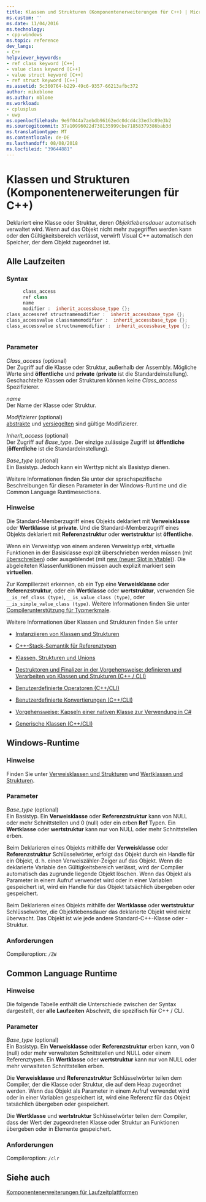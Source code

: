 ```yaml
---
title: Klassen und Strukturen (Komponentenerweiterungen für C++) | Microsoft-Dokumentation
ms.custom: ''
ms.date: 11/04/2016
ms.technology:
- cpp-windows
ms.topic: reference
dev_langs:
- C++
helpviewer_keywords:
- ref class keyword [C++]
- value class keyword [C++]
- value struct keyword [C++]
- ref struct keyword [C++]
ms.assetid: 5c360764-b229-49c6-9357-66213afbc372
author: mikeblome
ms.author: mblome
ms.workload:
- cplusplus
- uwp
ms.openlocfilehash: 9e9f044a7aebdb96162edc0dcd4c33ed3c89e3b2
ms.sourcegitcommit: 37a10996022d738135999cbe71858379386bab3d
ms.translationtype: MT
ms.contentlocale: de-DE
ms.lasthandoff: 08/08/2018
ms.locfileid: "39644881"
---
```

# <a name="classes-and-structs--c-component-extensions"></a>Klassen und Strukturen (Komponentenerweiterungen für C++)
Deklariert eine Klasse oder Struktur, deren *Objektlebensdauer* automatisch verwaltet wird. Wenn auf das Objekt nicht mehr zugegriffen werden kann oder den Gültigkeitsbereich verlässt, verwirft Visual C++ automatisch den Speicher, der dem Objekt zugeordnet ist.  
  
## <a name="all-runtimes"></a>Alle Laufzeiten  
### <a name="syntax"></a>Syntax  
  
```cpp  
      class_access  
      ref class  
      name  
      modifier :  inherit_accessbase_type {};  
class_accessref structnamemodifier :  inherit_accessbase_type {};  
class_accessvalue classnamemodifier :  inherit_accessbase_type {};  
class_accessvalue structnamemodifier :  inherit_accessbase_type {};  
  
```  
  
### <a name="parameters"></a>Parameter  
  
 *Class_access* (optional)  
 Der Zugriff auf die Klasse oder Struktur, außerhalb der Assembly. Mögliche Werte sind **öffentliche** und **private** (**private** ist die Standardeinstellung). Geschachtelte Klassen oder Strukturen können keine *Class_access* Spezifizierer.  
  
 *name*  
 Der Name der Klasse oder Struktur.  
  
 *Modifizierer* (optional)  
 [abstrakte](../windows/abstract-cpp-component-extensions.md) und [versiegelten](../windows/sealed-cpp-component-extensions.md) sind gültige Modifizierer.  
  
 *Inherit_access* (optional)  
 Der Zugriff auf *Base_type*. Der einzige zulässige Zugriff ist **öffentliche** (**öffentliche** ist die Standardeinstellung).  
  
 *Base_type* (optional)  
 Ein Basistyp. Jedoch kann ein Werttyp nicht als Basistyp dienen.  
  
 Weitere Informationen finden Sie unter der sprachspezifische Beschreibungen für diesen Parameter in der Windows-Runtime und die Common Language Runtimesections.  
  
### <a name="remarks"></a>Hinweise  
  
 Die Standard-Memberzugriff eines Objekts deklariert mit **Verweisklasse** oder **Wertklasse** ist **private**. Und die Standard-Memberzugriff eines Objekts deklariert mit **Referenzstruktur** oder **wertstruktur** ist **öffentliche**.  
  
 Wenn ein Verweistyp von einem anderen Verweistyp erbt, virtuelle Funktionen in der Basisklasse explizit überschrieben werden müssen (mit [überschreiben](../windows/override-cpp-component-extensions.md)) oder ausgeblendet (mit [new (neuer Slot in Vtable)](../windows/new-new-slot-in-vtable-cpp-component-extensions.md)). Die abgeleiteten Klassenfunktionen müssen auch explizit markiert sein **virtuellen**.  
  
 Zur Kompilierzeit erkennen, ob ein Typ eine **Verweisklasse** oder **Referenzstruktur**, oder ein **Wertklasse** oder **wertstruktur**, verwenden Sie `__is_ref_class (type)`, `__is_value_class (type)`, oder `__is_simple_value_class (type)`. Weitere Informationen finden Sie unter [Compilerunterstützung für Typmerkmale](../windows/compiler-support-for-type-traits-cpp-component-extensions.md).  
  
 Weitere Informationen über Klassen und Strukturen finden Sie unter  
  
-   [Instanziieren von Klassen und Strukturen](../dotnet/how-to-define-and-consume-classes-and-structs-cpp-cli.md)  
  
-   [C++-Stack-Semantik für Referenztypen](../dotnet/cpp-stack-semantics-for-reference-types.md)  
  
-   [Klassen, Strukturen und Unions](../cpp/classes-and-structs-cpp.md)  
  
-   [Destruktoren und Finalizer in der Vorgehensweise: definieren und Verarbeiten von Klassen und Strukturen (C++ / CLI)](../dotnet/how-to-define-and-consume-classes-and-structs-cpp-cli.md#BKMK_Destructors_and_finalizers)  
  
-   [Benutzerdefinierte Operatoren (C++/CLI)](../dotnet/user-defined-operators-cpp-cli.md)  
  
-   [Benutzerdefinierte Konvertierungen (C++/CLI)](../dotnet/user-defined-conversions-cpp-cli.md)  
  
-   [Vorgehensweise: Kapseln einer nativen Klasse zur Verwendung in C#](../dotnet/how-to-wrap-native-class-for-use-by-csharp.md)  
  
-   [Generische Klassen (C++/CLI)](../windows/generic-classes-cpp-cli.md)  
  
## <a name="windows-runtime"></a>Windows-Runtime  
### <a name="remarks"></a>Hinweise  
  
 Finden Sie unter [Verweisklassen und Strukturen](http://msdn.microsoft.com/library/windows/apps/hh699870.aspx) und [Wertklassen und Strukturen](http://msdn.microsoft.com/library/windows/apps/hh699861.aspx).  
  
### <a name="parameters"></a>Parameter  
 *Base_type* (optional)  
 Ein Basistyp. Ein **Verweisklasse** oder **Referenzstruktur** kann von NULL oder mehr Schnittstellen und 0 (null) oder ein erben **Ref** Typen. Ein **Wertklasse** oder **wertstruktur** kann nur von NULL oder mehr Schnittstellen erben.  
  
 Beim Deklarieren eines Objekts mithilfe der **Verweisklasse** oder **Referenzstruktur** Schlüsselwörter, erfolgt das Objekt durch ein Handle für ein Objekt, d. h. einen Verweiszähler-Zeiger auf das Objekt. Wenn die deklarierte Variable den Gültigkeitsbereich verlässt, wird der Compiler automatisch das zugrunde liegende Objekt löschen. Wenn das Objekt als Parameter in einem Aufruf verwendet wird oder in einer Variablen gespeichert ist, wird ein Handle für das Objekt tatsächlich übergeben oder gespeichert.  
  
 Beim Deklarieren eines Objekts mithilfe der **Wertklasse** oder **wertstruktur** Schlüsselwörter, die Objektlebensdauer das deklarierte Objekt wird nicht überwacht. Das Objekt ist wie jede andere Standard-C++-Klasse oder -Struktur.  
  
### <a name="requirements"></a>Anforderungen  
 Compileroption: `/ZW`  
  
## <a name="common-language-runtime"></a>Common Language Runtime 
### <a name="remarks"></a>Hinweise  
  
 Die folgende Tabelle enthält die Unterschiede zwischen der Syntax dargestellt, der **alle Laufzeiten** Abschnitt, die spezifisch für C++ / CLI.  
  
### <a name="parameters"></a>Parameter  
 *Base_type* (optional)  
 Ein Basistyp. Ein **Verweisklasse** oder **Referenzstruktur** erben kann, von 0 (null) oder mehr verwalteten Schnittstellen und NULL oder einem Referenztypen. Ein **Wertklasse** oder **wertstruktur** kann nur von NULL oder mehr verwalteten Schnittstellen erben.  
  
 Die **Verweisklasse** und **Referenzstruktur** Schlüsselwörter teilen dem Compiler, der die Klasse oder Struktur, die auf dem Heap zugeordnet werden. Wenn das Objekt als Parameter in einem Aufruf verwendet wird oder in einer Variablen gespeichert ist, wird eine Referenz für das Objekt tatsächlich übergeben oder gespeichert.  
  
 Die **Wertklasse** und **wertstruktur** Schlüsselwörter teilen dem Compiler, dass der Wert der zugeordneten Klasse oder Struktur an Funktionen übergeben oder in Elemente gespeichert.  
  
### <a name="requirements"></a>Anforderungen  
 Compileroption: `/clr`  
  
## <a name="see-also"></a>Siehe auch  
 [Komponentenerweiterungen für Laufzeitplattformen](../windows/component-extensions-for-runtime-platforms.md)